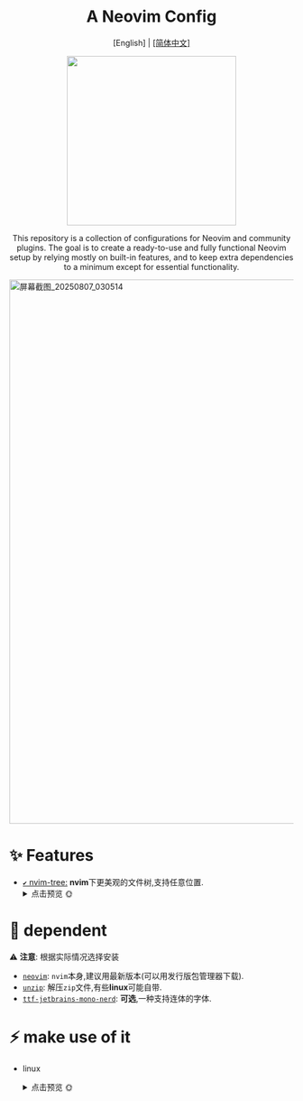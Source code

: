 <div align="center">
    <h1>A Neovim Config</h1>
    <p>
        <a>[English]</a>
        <a>|</a>
        <a href="./readme/README_cn.md">[简体中文]</a>
    </p>
    <p>
        <img src="https://github.com/user-attachments/assets/3a026901-5586-4320-a0c8-6217b3689a0e" width="300" />
    </p>
    <p>
        This repository is a collection of configurations for Neovim and community plugins. 
        The goal is to create a ready-to-use and fully functional Neovim setup by relying mostly on built-in features, 
        and to keep extra dependencies to a minimum except for essential functionality.  
    </p>
</div>

<img width="1406" height="964" alt="屏幕截图_20250807_030514" src="https://github.com/user-attachments/assets/0cfe11ef-a122-4bc6-a937-a9a941c5a9ef" />

# ✨ Features
- [`✔️` nvim-tree:](https://github.com/nvim-neo-tree/neo-tree.nvim) **nvim**下更美观的文件树,支持任意位置.<details>
    <summary>点击预览 🌞</summary>
    <img src="https://gitee.com/zhipeng33/nvim/raw/master/images/nvim-tree.png" style="30%"/>
</details>

# 📎 dependent 
⚠️ **注意**: 根据实际情况选择安装
- [`neovim`](https://neovim.io):  `nvim`本身,建议用最新版本(可以用发行版包管理器下载).
- [`unzip`](http://infozip.sourceforge.net/UnZip.html):  解压`zip`文件,有些**linux**可能自带.
- [`ttf-jetbrains-mono-nerd`](https://github.com/ryanoasis/nerd-fonts/releases/download/v3.0.2/JetBrainsMono.zip):  **可选**,一种支持连体的字体.

# ⚡ make use of it
- linux 
    <details>
    <summary>点击预览 🌞</summary>
    **可选步骤**: 先将自己的配置备份 
    
    ~~~sh
    $ cp ~/.config/nvim/ ~/.config/nvim.backup
    ~~~ 
    
    使用以下命令克隆项目 
    
    ~~~sh
    $ git clone https://https://github.com/zhipeng33/nvim.git
    ~~~
    </details>


